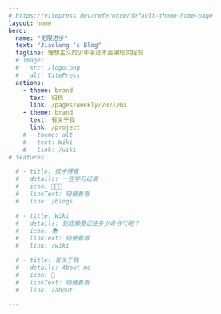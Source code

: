 ```yaml
---
# https://vitepress.dev/reference/default-theme-home-page
layout: home
hero:
  name: "无限进步"
  text: "Jiaolong 's Blog"
  tagline: 理想主义的少年永远不会被现实招安
  # image:
  #   src: /logo.png
  #   alt: VitePress
  actions:
    - theme: brand
      text: 归档
      link: /pages/weekly/2023/01
    - theme: brand
      text: 有关于我
      link: /project
    # - theme: alt
    #   text: Wiki
    #   link: /wiki
# features:

  # - title: 技术博客
  #   details: 一些学习记录
  #   icon: 🧑🏻‍💻
  #   linkText: 随便看看
  #   link: /blogs

  # - title: Wiki
  #   details: 到底需要记住多少命令行呢？
  #   icon: 📚
  #   linkText: 随便看看
  #   link: /wiki

  # - title: 有关于我
  #   details: About me
  #   icon: 👀
  #   linkText: 随便看看
  #   link: /about
    
---
```



<script setup>

import {
  VPTeamPage,
  VPTeamPageTitle,
  VPTeamMembers
} from 'vitepress/theme'

import { useData } from 'vitepress'

const { theme, page, frontmatter } = useData()

</script>

<!-- <ArchiveList title="Product" :items ="theme.posts" style="width:60%;margin:auto" /> -->

<BlogList :tags="theme.tags" :items ="theme.blogs" />


<style>
.VPContent {
  width: 1000px  !important;
}
</style>